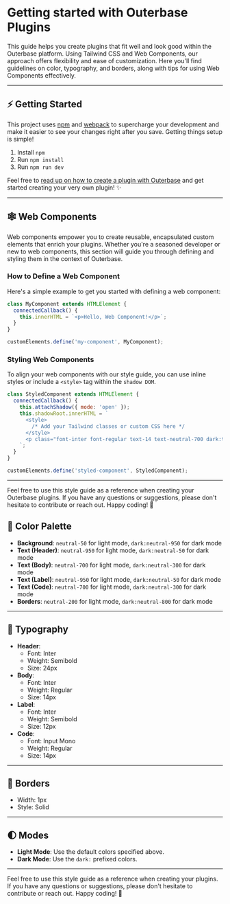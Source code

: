 # Getting started with Outerbase Plugins

This guide helps you create plugins that fit well and look good within the Outerbase platform. Using Tailwind CSS and Web Components, our approach offers flexibility and ease of customization. Here you'll find guidelines on color, typography, and borders, along with tips for using Web Components effectively.

---
## ⚡ Getting Started

This project uses [npm](https://www.npmjs.com/) and [webpack](https://webpack.js.org/) to supercharge your development and make it easier to see your changes right after you save. Getting things setup is simple!
1. Install `npm`
2. Run `npm install`
3. Run `npm run dev`

Feel free to [read up on how to create a plugin with Outerbase](https://docs.outerbase.com/docs/plugins/introduction) and get started creating your very own plugin! ✨

---

## 🕸️ Web Components

Web components empower you to create reusable, encapsulated custom elements that enrich your plugins. Whether you're a seasoned developer or new to web components, this section will guide you through defining and styling them in the context of Outerbase.

### How to Define a Web Component

Here's a simple example to get you started with defining a web component:

```javascript
class MyComponent extends HTMLElement {
  connectedCallback() {
    this.innerHTML = `<p>Hello, Web Component!</p>`;
  }
}

customElements.define('my-component', MyComponent);
```

### Styling Web Components

To align your web components with our style guide, you can use inline styles or include a `<style>` tag within the `shadow DOM`.

```javascript
class StyledComponent extends HTMLElement {
  connectedCallback() {
    this.attachShadow({ mode: 'open' });
    this.shadowRoot.innerHTML = `
      <style>
        /* Add your Tailwind classes or custom CSS here */
      </style>
      <p class="font-inter font-regular text-14 text-neutral-700 dark:text-neutral-300">Styled Body Text</p>
    `;
  }
}

customElements.define('styled-component', StyledComponent);
```

---

Feel free to use this style guide as a reference when creating your Outerbase plugins. If you have any questions or suggestions, please don't hesitate to contribute or reach out. Happy coding! 🎉
## 🎨 Color Palette

- **Background**: `neutral-50` for light mode, `dark:neutral-950` for dark mode
- **Text (Header)**: `neutral-950` for light mode, `dark:neutral-50` for dark mode
- **Text (Body)**: `neutral-700` for light mode, `dark:neutral-300` for dark mode
- **Text (Label)**: `neutral-950` for light mode, `dark:neutral-50` for dark mode
- **Text (Code)**: `neutral-700` for light mode, `dark:neutral-300` for dark mode
- **Borders**: `neutral-200` for light mode, `dark:neutral-800` for dark mode

---

## 📝 Typography

- **Header**: 
  - Font: Inter
  - Weight: Semibold
  - Size: 24px
- **Body**: 
  - Font: Inter
  - Weight: Regular
  - Size: 14px
- **Label**: 
  - Font: Inter
  - Weight: Semibold
  - Size: 12px
- **Code**: 
  - Font: Input Mono
  - Weight: Regular
  - Size: 14px

---

## 📏 Borders

- Width: 1px
- Style: Solid

---

## 🌓 Modes

- **Light Mode**: Use the default colors specified above.
- **Dark Mode**: Use the `dark:` prefixed colors.

---

Feel free to use this style guide as a reference when creating your plugins. If you have any questions or suggestions, please don't hesitate to contribute or reach out. Happy coding! 🎉
